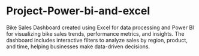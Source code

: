 # Project-Power-bi-and-excel
Bike Sales Dashboard created using Excel for data processing and Power BI for visualizing bike sales trends, performance metrics, and insights. The dashboard includes interactive filters to analyze sales by region, product, and time, helping businesses make data-driven decisions.
